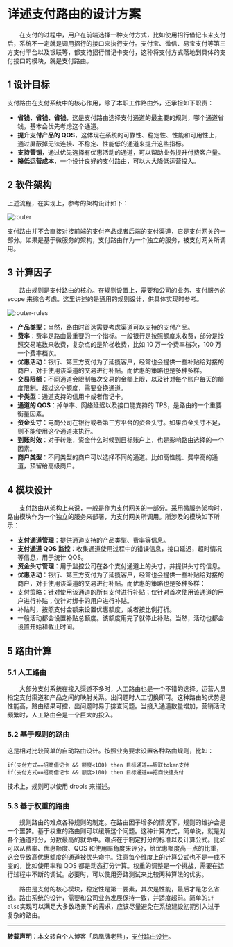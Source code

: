 # 详述支付路由的设计方案


　　在支付的过程中，用户在前端选择一种支付方式，比如使用招行借记卡来支付后，系统不一定就是调用招行的接口来执行支付。支付宝、微信、易宝支付等第三方支付平台以及银联等，都支持招行借记卡支付，这种将支付方式落地到具体的支付接口的模块，就是支付路由。

## 1 设计目标

支付路由在支付系统中的核心作用，除了本职工作路由外，还承担如下职责：

 - **省钱、省钱、省钱**，这是支付路由选择支付通道的最主要的规则，哪个通道省钱，基本会优先考虑这个通道。
 - **提升支付产品的 QOS**，这体现在系统的可靠性、稳定性、性能和可用性上，通过屏蔽掉无法连接、不稳定、性能低的通道来提升这些指标。
 - **支持营销**，通过优先选择有优惠活动的通道，可以帮助业务提升付费客户量。
 - **降低运营成本**，一个设计良好的支付路由，可以大大降低运营投入。

## 2 软件架构

上述流程，在实现上，参考的架构设计如下：

![router](http://img.blog.csdn.net/20170815113224349)

支付路由并不会直接对接前端的支付产品或者后端的支付渠道，它是支付网关的一部分。如果是基于微服务的架构，支付路由作为一个独立的服务，被支付网关所调用。

## 3 计算因子

　　路由规则是支付路由的核心。在规则设置上，需要和公司的业务、支付服务的 scope 来综合考虑。这里讲述的是通用的规则设计，供具体实现时参考。

![router-rules](http://img.blog.csdn.net/20170815113407828)

 - **产品类型**：当然，路由时首选需要考虑渠道可以支持的支付产品。
 - **费率**：费率是路由最重要的一个指标。一般银行是按照额度来收费，部分是按照交易笔数来收费，复杂点的是阶梯收费，比如 10 万一个费率档次，100 万一个费率档次。
 - **优惠活动**：银行、第三方支付为了延揽客户，经常也会提供一些补贴给对接的商户，对于使用该渠道的交易进行补贴。而优惠的策略也是多种多样。
 - **交易限额**：不同通道会限制每次交易的金额上限，以及针对每个账户每天的额度限制。超过这个额度，需要变换通道。
 - **卡类型**：通道支持的信用卡或者借记卡。
 - **通道的 QOS**：掉单率、网络延迟以及接口能支持的 TPS，是路由的一个重要衡量因素。
 - **资金头寸**：电商公司在银行或者第三方平台的资金头寸。如果资金头寸不足，则不能使用这个通道来执行。
 - **到账时效**：对于转账，资金什么时候到目标账户上，也是影响路由选择的一个因素。
 - **商户类型**：不同类型的商户可以选择不同的通道。比如高性能、费率高的通道，预留给高级商户。

## 4 模块设计

　　支付路由从架构上来说，一般是作为支付网关的一部分。采用微服务架构时，路由模块作为一个独立的服务来部署，为支付网关所调用。所涉及的模块如下所示：

 - **支付通道管理**：提供通道支持的产品类型、费率等信息。
 - **支付通道 QOS 监控**：收集通道使用过程中的错误信息，接口延迟，超时情况等信息，用于统计 QOS。
 - **资金头寸管理**：用于监控公司在各个支付通道上的头寸，并提供头寸的信息。
 - **优惠活动**：银行、第三方支付为了延揽客户，经常也会提供一些补贴给对接的商户，对于使用该渠道的交易进行补贴。而优惠的策略也是多种多样：
  - 支付策略：针对使用该通道的所有支付进行补贴；仅针对首次使用该通道的用户进行补贴；仅针对绑卡的用户进行补贴。
  - 补贴时，按照支付金额来设置优惠额度，或者按比例打折。
  - 一般活动都会设置补贴总额度。该额度用完了就停止补贴。当然，活动也都会设置开始和截止时间。

## 5 路由计算

### 5.1 人工路由

　　大部分支付系统在接入渠道不多时，人工路由也是一个不错的选择。运营人员指定支付渠道和产品之间的映射关系。出问题时人工切换即可。这种路由的优势是性能高，路由结果可控，出问题时易于排查问题。当接入通道数量增加，营销活动频繁时，人工路由会是一个巨大的投入。

### 5.2 基于规则的路由

这是相对比较简单的自动路由设计。按照业务要求设置各种路由规则，比如：

```
if(支付方式==招商借记卡 && 额度<100) then 目标通道==银联token支付
if(支付方式==招商借记卡 && 额度>100) then 目标通道==招商快捷支付
```

技术上，规则可以使用 drools 来描述。

### 5.3 基于权重的路由

　　规则路由的难点各种规则的制定。在路由因子增多的情况下，规则的维护会是一个噩梦。基于权重的路由则可以缓解这个问题。这种计算方式，简单说，就是对各个通道打分，分数最高的就命中。难点在于制定打分的标准以及计算公式。比如可以从费率、优惠额度、QOS 和使用率角度来评分，给优惠额度高一点的比重，这会导致高优惠额度的通道被优先命中。注意每个维度上的计算公式也不是一成不变的，比如使用率和 QOS 都是动态打分计算。权重的调整是一个挑战，需要在运行过程中不断的调试。必要时，可以使用旁路测试来比较两种算法的优劣。

　　路由是支付的核心模块，稳定性是第一要素，其次是性能，最后才是怎么省钱。路由系统的设计，需要和公司业务发展保持一致，并适度超前。简单的`if else`实现可以满足大多数场景下的需求，应该尽量避免在系统建设初期引入过于复杂的路由。


----------

**转载声明**：本文转自个人博客「凤凰牌老熊」，[支付路由设计](http://blog.lixf.cn/essay/2017/02/06/account-9-services/)。
